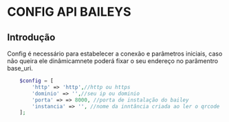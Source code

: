 # CONFIG API BAILEYS

## Introdução
Config é necessário para estabelecer a conexão e parâmetros iniciais, caso não queira ele dinâmicamnete poderá fixar o seu endereço no parâmentro base_uri.

```php
    $config = [
        'http' => 'http',//http ou https
        'dominio' => '',//seu ip ou dominio
        'porta' => => 8000, //porta de instalação do bailey
        'instancia' => '', //nome da inntância criada ao ler o qrcode
    ];
```